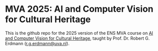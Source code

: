 # MVA 2025: AI and Computer Vision for Cultural Heritage

This is the github repo for the 2025 version of the ENS MVA course on [AI and Computer Vision for Cultural Heritage](https://www.master-mva.com/cours/ai-and-computer-vision-for-cultural-heritage/), taught by Prof. Dr. Robert G. Erdmann (r.g.erdmann@uva.nl).



